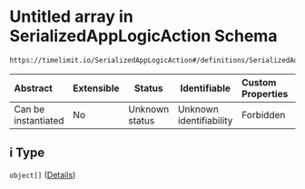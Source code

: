 # Untitled array in SerializedAppLogicAction Schema

```txt
https://timelimit.io/SerializedAppLogicAction#/definitions/SerializedAddUsedTimeActionVersion2/properties/i
```




| Abstract            | Extensible | Status         | Identifiable            | Custom Properties | Additional Properties | Access Restrictions | Defined In                                                                                            |
| :------------------ | ---------- | -------------- | ----------------------- | :---------------- | --------------------- | ------------------- | ----------------------------------------------------------------------------------------------------- |
| Can be instantiated | No         | Unknown status | Unknown identifiability | Forbidden         | Allowed               | none                | [SerializedAppLogicAction.schema.json\*](SerializedAppLogicAction.schema.json "open original schema") |

## i Type

`object[]` ([Details](serializedapplogicaction-definitions-serializedaddusedtimeactionversion2-properties-i-items.md))
